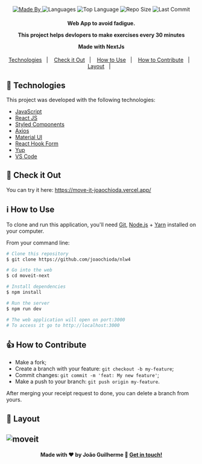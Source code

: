 
<p align="center">
  <a href="https://www.linkedin.com/in/joaoguilherme38/">
  <img alt="Made By" src="https://img.shields.io/static/v1?label=Made%20By&message=Joao%20Guilherme&color=purple&style=for-the-badge">
	</a>
  
  <img alt="Languages" src="https://img.shields.io/github/languages/count/joaochioda/nlw4?style=for-the-badge">
  
  <img alt="Top Language" src="https://img.shields.io/github/languages/top/joaochioda/nlw4?style=for-the-badge">
  
  <img alt="Repo Size" src="https://img.shields.io/github/repo-size/joaochioda/nlw4?style=for-the-badge">
  
  <img alt="Last Commit" src="https://img.shields.io/github/last-commit/joaochioda/nlw4?style=for-the-badge">
</p>

<h4 align="center">
  <p>Web App to avoid fadigue.</p>
  
  <p>This project helps devlopers to make exercises every 30 minutes</p>
  
  <p>Made with NextJs</p>

</h4>

<p align="center">
  <a href="#rocket-technologies">Technologies</a>&nbsp;&nbsp;&nbsp;|&nbsp;&nbsp;&nbsp;
  <a href="#eyes-check-it-out">Check it Out</a>&nbsp;&nbsp;&nbsp;|&nbsp;&nbsp;&nbsp;
  <a href="#information_source-how-to-use">How to Use</a>&nbsp;&nbsp;&nbsp;|&nbsp;&nbsp;&nbsp;
  <a href="#thumbsup-how-to-contribute">How to Contribute</a>&nbsp;&nbsp;&nbsp;|&nbsp;&nbsp;&nbsp;
  <a href="#art-layout">Layout</a>&nbsp;&nbsp;&nbsp;|&nbsp;&nbsp;&nbsp;
</p>

## :rocket: Technologies

This project was developed with the following technologies:

- [JavaScript](https://developer.mozilla.org/pt-BR/docs/Web/JavaScript)
- [React JS](https://reactjs.org/docs/getting-started.html)
- [Styled Components](https://styled-components.com/)
- [Axios](https://github.com/axios/axios)
- [Material UI](https://material-ui.com/)
- [React Hook Form](https://react-hook-form.com/)
- [Yup](https://github.com/jquense/yup)
- [VS Code][vc]


## :eyes: Check it Out

You can try it here:
https://move-it-joaochioda.vercel.app/


## :information_source: How to Use

To clone and run this application, you'll need [Git](https://git-scm.com), [Node.js][nodejs] + [Yarn][yarn] installed on your computer.

From your command line:

```bash
# Clone this repository
$ git clone https://github.com/joaochioda/nlw4

# Go into the web
$ cd moveit-next

# Install dependencies
$ npm install

# Run the server
$ npm run dev

# The web application will open on port:3000
# To access it go to http://localhost:3000
```

## :thumbsup: How to Contribute

- Make a fork;
- Create a branch with your feature: `git checkout -b my-feature`;
- Commit changes: `git commit -m 'feat: My new feature'`;
- Make a push to your branch: `git push origin my-feature`.

After merging your receipt request to done, you can delete a branch from yours.

## :art: Layout
![moveit](https://user-images.githubusercontent.com/47106171/109422549-c8857700-79ba-11eb-9e17-ced561d6db46.gif)
---

<h4 align="center">
    Made with ♥ by João Guilherme 👋 <a href="https://www.linkedin.com/in/joaoguilherme38/" target="_blank">Get in touch!</a>
</h4>

[nodejs]: https://nodejs.org/
[yarn]: https://yarnpkg.com/
[git]: https://git-scm.com
[vc]: https://code.visualstudio.com/

